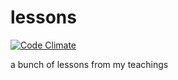 # lessons
[![Code Climate](https://codeclimate.com/github/major2k/lessons/badges/gpa.svg)](https://codeclimate.com/github/major2k/lessons)


a bunch of lessons from my teachings
